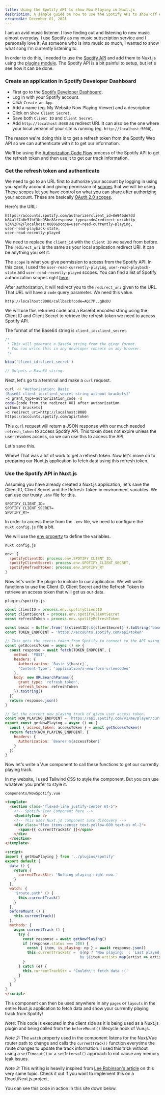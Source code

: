 ```yaml
---
title: Using the Spotify API to show Now Playing in Nuxt.js
description: A simple guide on how to use the Spotify API to show off one's music taste using Nuxt.js.
createdAt: December 01, 2021
---
```


I am an avid music listener. I love finding out and listening to new music almost everyday. I use Spotify as my music subscription service and I personally love it. As someone who is into music so much, I wanted to show what song I'm currently listening to.

In order to do this, I needed to use the [Spotify API](https://developer.spotify.com/documentation/web-api/) and add them to Nuxt.js using the [plugins module](https://nuxtjs.org/docs/directory-structure/plugins). The Spotify API is a bit painful to setup, but let's see how it can be done.

### Create an application in Spotify Developer Dashboard

* First go to the [Spotify Developer Dashboard](https://developer.spotify.com/dashboard/).
* Log in with your Spotify account.
* Click `Create an App`.
* Add a name (eg. My Website Now Playing Viewer) and a description.
* Click on `Show Client Secret`.
* Save both `Client ID` and `Client Secret`.
* Add `http://localhost:8080` as redirect URI. It can also be the one where your local version of your site is running (eg. `http://localhost:5000`).

The reason we're doing this is to get a refresh token from the Spotify Web API so we can authenticate with it to get our information.

We'll be using the [Authorization Code Flow](https://developer.spotify.com/documentation/general/guides/authorization/code-flow/) process of the Spotify API to get the refresh token and then use it to get our track information.

### Get the refresh token and authenticate

We need to go to an URL first to authorize your account by logging in using you spotify account and giving permission of [scopes](https://developer.spotify.com/documentation/general/guides/authorization/scopes/) that we will be using. These scopes let you have control on what you can share after authorizing your account. These are basically [OAuth 2.0 scopes](https://oauth.net/2/scope/).

Here's the URL:

```http
https://accounts.spotify.com/authorize?client_id=8e94bde7dd
b84a1f7a0e51bf3bc95be8&response_type=code&redirect_uri=http
%3A%2F%2Flocalhost:8080&scope=user-read-currently-playing,
user-read-playback-state,
user-read-recently-played
```

We need to replace the `client_id` with the `Client ID` we saved from before. The `redirect_uri` is the same as your local application redirect URI. It can be anything you set it.

The `scope` is what you give permission to access from the Spotify API. In this case, I used the `user-read-currently-playing`, `user-read-playback-state` and `user-read-recently-played` scopes. You can find a list of Spotify authorization scopes right [here](https://developer.spotify.com/documentation/general/guides/authorization/scopes/).

After authorization, it will redirect you to the `redirect_uri` given to the URL. That URL will have a `code` query parameter. We need this value.

```http
http://localhost:8080/callback?code=AQC7P..gBoDU
```

We will use this returned code and a Base64 encoded string using the Client ID and Client Secret to retrieve the refresh token we need to access Spotify API.

The format of the Base64 string is `client_id:client_secret`.

```js
/*
 * This will generate a Base64 string from the given format.
 * You can write this in any developer console on any browser.
 */

btoa('client_id:client_secret')

// Outputs a Base64 string.
```

Next, let's go to a terminal and make a `curl` request.

```bash
curl -H "Authorization: Basic
[Base64 client_id:client_secret string without brackets]"
-d grant_type=authorization_code -d
code=[code from the redirect URI after authorization
without brackets]
-d redirect_uri=http://localhost:8080
https://accounts.spotify.com/api/token
```

This `curl` request will return a JSON response with our much needed `refresh_token` to access Spotify API. This token does not expire unless the user revokes access, so we can use this to access the API.

Let's save this.

Whew! That was a lot of work to get a refresh token. Now let's move on to preparing our Nuxt.js application to fetch data using this refresh token.

### Use the Spotify API in Nuxt.js

Assuming you have already created a Nuxt.js application, let's save the Client ID, Client Secret and the Refresh Token in environment variables. We can use our trusty `.env` file for this.

```
SPOTIFY_CLIENT_ID=
SPOTIFY_CLIENT_SECRET=
SPOTIFY_RT=
```

In order to access these from the `.env` file, we need to configure the `nuxt.config.js` file a bit.

We will use the [env property](https://nuxtjs.org/docs/configuration-glossary/configuration-env) to define the variables.

`nuxt.config.js`

```js
env: {
  spotifyClientID: process.env.SPOTIFY_CLIENT_ID,
  spotifyClientSecret: process.env.SPOTIFY_CLIENT_SECRET,
  spotifyRefreshToken: process.env.SPOTIFY_RT
}
```

Now let's write the plugin to include to our application. We will write functions to use the Client ID, Client Secret and the Refresh Token to retrieve an access token that will get us our data.

`plugins/spotify.js`

```js
const clientID = process.env.spotifyClientID
const clientSecret = process.env.spotifyClientSecret
const refreshToken = process.env.spotifyRefreshToken

const basic = Buffer.from(`${clientID}:${clientSecret}`).toString('base64')
const TOKEN_ENDPOINT = 'https://accounts.spotify.com/api/token'

// This gets the access token from Spotify to connect to the API using provided refresh token.
const getAccessToken = async () => {
  const response = await fetch(TOKEN_ENDPOINT, {
    method: 'POST',
    headers: {
      Authorization: `Basic ${basic}`,
      'Content-Type': 'application/x-www-form-urlencoded'
    },
    body: new URLSearchParams({
      grant_type: 'refresh_token',
      refresh_token: refreshToken
    }).toString()
  })
  return response.json()
}

// Get the current now playing track of given user access token.
const NOW_PLAYING_ENDPOINT = 'https://api.spotify.com/v1/me/player/currently-playing'
export const getNowPlaying = async () => {
  const { access_token: accessToken } = await getAccessToken()
  return fetch(NOW_PLAYING_ENDPOINT, {
    headers: {
      Authorization: `Bearer ${accessToken}`
    }
  })
}

```

Now let's write a Vue component to call these functions to get our currently playing track.

In my website, I used Tailwind CSS to style the component. But you can use whatever you prefer to style it.

`components/NowSpotify.vue`

```html
<template>
  <section class="flexed-line justify-center mt-5">
    <!-- Spotify Icon Component here -->
    <SpotifyIcon />
    <!-- This uses Nuxt.js component auto discovery -->
    <div class="flex items-center text-yellow-600 text-xs ml-2">
      <span>{{ currentTrackStr }}</span>
    </div>
  </section>
</template>

<script>
import { getNowPlaying } from '../plugins/spotify'
export default {
  data () {
    return {
      currentTrackStr: 'Nothing playing right now.'
    }
  },
  watch: {
    '$route.path' () {
      this.currentTrack()
    }
  },
  beforeMount () {
    this.currentTrack()
  },
  methods: {
    async currentTrack () {
      try {
        const response = await getNowPlaying()
        if (response.status === 200) {
          const { item, is_playing: np } = await response.json()
          this.currentTrackStr = `${np ? 'Now playing:' : 'Last played:'} ${item.name}
                                  by ${item.artists.map(artist => artist.name).join(', ')}.`
        }
      } catch (e) {
        this.currentTrackStr = 'Couldn\'t fetch data :('
      }
    }
  }
}
</script>

```

This component can then be used anywhere in any `pages` or `layouts` in the entire Nuxt.js application to fetch data and show your currently playing track from Spotify!

*Note*: This code is executed in the client side as it is being used as a Nuxt.js plugin and being called from the `beforeMount()` lifecycle hook of Vue.js.

*Note 2:* The `watch` property used in the component listens for the Nuxt/Vue router path to change and calls the `currentTrack()` function everytime the route changes to update the track information. I used this trick without using a `setTimeout()` or a `setInterval()` approach to not cause any memory leak issues.

*Note 3:* This writing is heavily inspired from [Lee Robinson's article](https://leerob.io/blog/spotify-api-nextjs) on this very same topic. Check it out if you want to implement this on a React/Next.js project.

You can see this code in action in this site down below.
